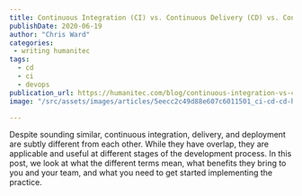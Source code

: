 ```yaml
---
title: Continuous Integration (CI) vs. Continuous Delivery (CD) vs. Continuous Deployment (CD)
publishDate: 2020-06-19
author: "Chris Ward"
categories:
 - writing humanitec
tags:
  - cd
  - ci
  - devops
publication_url: https://humanitec.com/blog/continuous-integration-vs-continuous-delivery-vs-continuous-deployment
image: "/src/assets/images/articles/5eecc2c49d88e607c6011501_ci-cd-cd-humanitec.png"

---
```

Despite sounding similar, continuous integration, delivery, and deployment are subtly different from each other. While they have overlap, they are applicable and useful at different stages of the development process. In this post, we look at what the different terms mean, what benefits they bring to you and your team, and what you need to get started implementing the practice.